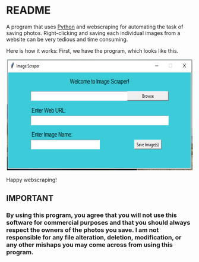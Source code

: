 # README

A program that uses <a href = "https://www.python.org/" target = "_blank">Python</a> and webscraping for automating the task of saving photos.
Right-clicking and saving each individual images from a website can be very tedious and time consuming. 

Here is how it works:
First, we have the program, which looks like this.

<p align = "center">
  <img src = "images/software.PNG" width = 500 height = 300>
</p>

Happy webscraping!

<h2>IMPORTANT</h2>
<h3>By using this program, you agree that you will not use this software for commercial purposes and that you should always respect the owners of the photos you save. I am not responsible for any file alteration, deletion, modification, or any other mishaps you may come across from using this program.</h3>
